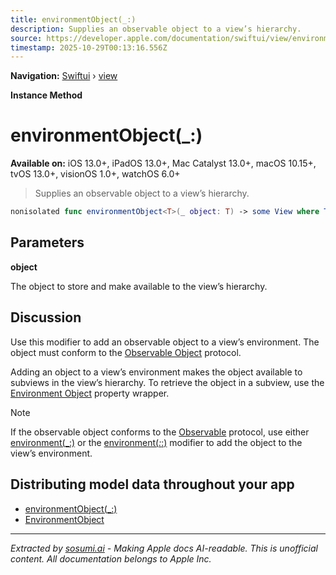 ```yaml
---
title: environmentObject(_:)
description: Supplies an observable object to a view’s hierarchy.
source: https://developer.apple.com/documentation/swiftui/view/environmentobject(_:)
timestamp: 2025-10-29T00:13:16.556Z
---
```


**Navigation:** [Swiftui](/documentation/swiftui) › [view](/documentation/swiftui/view)

**Instance Method**

# environmentObject(_:)

**Available on:** iOS 13.0+, iPadOS 13.0+, Mac Catalyst 13.0+, macOS 10.15+, tvOS 13.0+, visionOS 1.0+, watchOS 6.0+

> Supplies an observable object to a view’s hierarchy.

```swift
nonisolated func environmentObject<T>(_ object: T) -> some View where T : ObservableObject
```

## Parameters

**object**

The object to store and make available to the view’s hierarchy.



## Discussion

Use this modifier to add an observable object to a view’s environment. The object must conform to the [Observable Object](/documentation/Combine/ObservableObject) protocol.

Adding an object to a view’s environment makes the object available to subviews in the view’s hierarchy. To retrieve the object in a subview, use the [Environment Object](/documentation/swiftui/environmentobject) property wrapper.

> [!NOTE]
> If the observable object conforms to the [Observable](/documentation/Observation/Observable) protocol, use either [environment(_:)](/documentation/swiftui/view/environment(_:)) or the [environment(_:_:)](/documentation/swiftui/view/environment(_:_:)) modifier to add the object to the view’s environment.

## Distributing model data throughout your app

- [environmentObject(_:)](/documentation/swiftui/scene/environmentobject(_:))
- [EnvironmentObject](/documentation/swiftui/environmentobject)

---

*Extracted by [sosumi.ai](https://sosumi.ai) - Making Apple docs AI-readable.*
*This is unofficial content. All documentation belongs to Apple Inc.*
